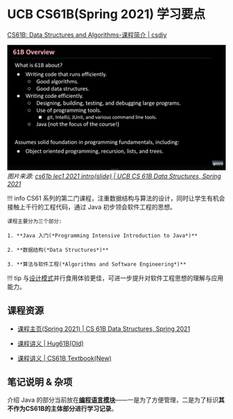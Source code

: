 # UCB CS61B(Spring 2021) 学习要点

[CS61B: Data Structures and Algorithms-课程简介 | csdiy](https://csdiy.wiki/%E6%95%B0%E6%8D%AE%E7%BB%93%E6%9E%84%E4%B8%8E%E7%AE%97%E6%B3%95/CS61B/)

![UCB CS61B Overview](../../assets/dsa.assets/cs61b/cs61b_overview.png)
*图片来源: [cs61b lec1 2021 intro(slide) | UCB CS 61B Data Structures, Spring 2021](https://docs.google.com/presentation/d/1cMb1ojgb5_g5GMPCKLwOrCZeB-tYd86eOy6ALrrt7zQ/edit?slide=id.g395d4eef0_06#slide=id.g395d4eef0_06)*

!!! info
    CS61 系列的第二门课程，注重数据结构与算法的设计，同时让学生有机会接触上千行的工程代码，通过 Java 初步领会软件工程的思想。

    课程主要分为三个部分:

    1. **Java 入门(*Programming Intensive Introduction to Java*)**

    2. **数据结构(*Data Structures*)**

    3. **算法与软件工程(*Algorithms and Software Engineering*)**

!!! tip
    与[设计模式](https://zh.z-library.sk/book/25052620/9ba3f8/%E5%A4%A7%E8%AF%9D%E8%AE%BE%E8%AE%A1%E6%A8%A1%E5%BC%8Fjava%E6%BA%A2%E5%BD%A9%E5%8A%A0%E5%BC%BA%E7%89%88.html)并行食用体验更佳，可进一步提升对软件工程思想的理解与应用能力。

## 课程资源

- [课程主页(Spring 2021) | CS 61B Data Structures, Spring 2021](https://sp21.datastructur.es/index.html)

- [课程讲义 | Hug61B(Old)](https://joshhug.gitbooks.io/hug61b/content/chap1/chap11.html)

- [课程讲义 | CS61B Textbook(New)](https://cs61b-2.gitbook.io/cs61b-textbook/1.-introduction)

## 笔记说明 & 杂项

介绍 Java 的部分当前放在[**编程语言模块**](../../language/java/)——一是为了方便管理，二是为了标识**其不作为CS61B的主体部分进行学习记录**。

<!-- <div style="text-align: center">
    🚧前方施工中🚧
</div> -->
